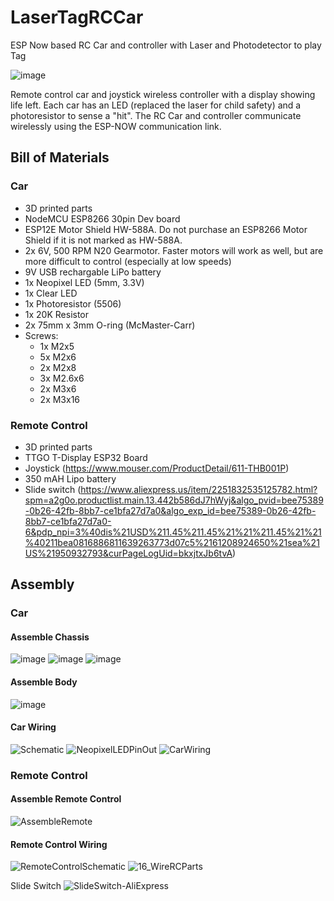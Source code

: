 # LaserTagRCCar
ESP Now based RC Car and controller with Laser and Photodetector to play Tag

![image](https://github.com/donxw/LaserTagRCCar/assets/31633408/12c061cf-f554-4d35-9a31-0183c41dfc35)

Remote control car and joystick wireless controller with a display showing life left.  Each car has an LED (replaced the laser for child safety) and a photoresistor to sense a "hit".  The RC Car and controller communicate wirelessly using the ESP-NOW communication link.
## Bill of Materials
### Car
* 3D printed parts
* NodeMCU ESP8266 30pin Dev board
* ESP12E Motor Shield HW-588A.  Do not purchase an ESP8266 Motor Shield if it is not marked as HW-588A.
* 2x 6V, 500 RPM N20 Gearmotor.  Faster motors will work as well, but are more difficult to control (especially at low speeds)
* 9V USB rechargable LiPo battery
* 1x Neopixel LED (5mm, 3.3V)
* 1x Clear LED
* 1x Photoresistor (5506)
* 1x 20K Resistor
* 2x 75mm x 3mm O-ring (McMaster-Carr)
* Screws:
  * 1x M2x5
  * 5x M2x6
  * 2x M2x8
  * 3x M2.6x6
  * 2x M3x6
  * 2x M3x16
### Remote Control
* 3D printed parts
* TTGO T-Display ESP32 Board
* Joystick (https://www.mouser.com/ProductDetail/611-THB001P)
* 350 mAH Lipo battery
* Slide switch (https://www.aliexpress.us/item/2251832535125782.html?spm=a2g0o.productlist.main.13.442b586dJ7hWyj&algo_pvid=bee75389-0b26-42fb-8bb7-ce1bfa27d7a0&algo_exp_id=bee75389-0b26-42fb-8bb7-ce1bfa27d7a0-6&pdp_npi=3%40dis%21USD%211.45%211.45%21%21%211.45%21%21%40211bea0816886811639263773d07c5%2161208924650%21sea%21US%21950932793&curPageLogUid=bkxjtxJb6tvA)

## Assembly
### Car
#### Assemble Chassis
![image](https://github.com/donxw/LaserTagRCCar/assets/31633408/79f4feb3-6f31-416d-b56f-fd053e646fe4)
![image](https://github.com/donxw/LaserTagRCCar/assets/31633408/af7678ca-64b6-4249-8c18-de202f3bc0e8)
![image](https://github.com/donxw/LaserTagRCCar/assets/31633408/2fb21c9e-f60c-4e4b-92f6-062df35f97b7)

#### Assemble Body
![image](https://github.com/donxw/LaserTagRCCar/assets/31633408/3b821f34-f054-46cb-b885-a030488168ec)

#### Car Wiring
![Schematic](https://github.com/donxw/LaserTagRCCar/assets/31633408/0395bd82-0c10-4ed3-b41e-0046131874ad)
![NeopixelLEDPinOut](https://github.com/donxw/LaserTagRCCar/assets/31633408/8b121850-3834-4be7-a6ce-24b9217479a4)
![CarWiring](https://github.com/donxw/LaserTagRCCar/assets/31633408/39968a68-8d50-41bf-b99f-6f536df59da6)


### Remote Control

#### Assemble Remote Control
![AssembleRemote](https://github.com/donxw/LaserTagRCCar/assets/31633408/7b3fcec2-8144-4f4d-8e18-9568a467a4a9)

#### Remote Control Wiring
![RemoteControlSchematic](https://github.com/donxw/LaserTagRCCar/assets/31633408/3a873c28-8bed-442e-b47b-2344d01ab724)
![16_WireRCParts](https://github.com/donxw/LaserTagRCCar/assets/31633408/58ca24b4-1c06-4ce2-84c9-5fed1ec5fefe)

Slide Switch 
![SlideSwitch-AliExpress](https://github.com/donxw/LaserTagRCCar/assets/31633408/a27ece8d-472b-4e03-a1c9-76e23f43cc1a)





